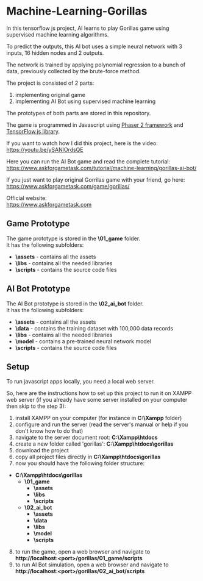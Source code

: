 # Machine-Learning-Gorillas
In this tensorflow js project, AI learns to play Gorillas game using supervised machine learning algorithms. 

To predict the outputs, this AI bot uses a simple neural network with 3 inputs, 16 hidden nodes and 2 outputs. 

The network is trained by applying polynomial regression to a bunch of data, previously collected by the brute-force method.  

The project is consisted of 2 parts:
1. implementing original game
2. implementing AI Bot using supervised machine learning

The prototypes of both parts are stored in this repository.

The game is programmed in Javascript using [Phaser 2 framework](http://phaser.io/) and [TensorFlow.js library](https://js.tensorflow.org/).

If you want to watch how I did this project, here is the video:  
https://youtu.be/ySANlOrdsQE

Here you can run the AI Bot game and read the complete tutorial:  
https://www.askforgametask.com/tutorial/machine-learning/gorillas-ai-bot/

If you just want to play original Gorrilas game with your friend, go here:  
https://www.askforgametask.com/game/gorillas/

Official website:  
https://www.askforgametask.com


## Game Prototype

The game prototype is stored in the **\01_game** folder.  
It has the following subfolders:
- **\assets** - contains all the assets
- **\libs** - contains all the needed libraries
- **\scripts** - contains the source code files


## AI Bot Prototype

The AI Bot prototype is stored in the **\02_ai_bot** folder.  
It has the following subfolders:
- **\assets** - contains all the assets
- **\data** - contains the training dataset with 100,000 data records
- **\libs** - contains all the needed libraries
- **\model** - contains a pre-trained neural network model
- **\scripts** - contains the source code files


## Setup

To run javascript apps locally, you need a local web server.

So, here are the instructions how to set up this project to run it on XAMPP web server (if you already have some server installed on your computer then skip to the step 3):
1. install XAMPP on your computer (for instance in **C:\Xampp** folder)
2. configure and run the server (read the server's manual or help if you don't know how to do that)
3. navigate to the server document root: **C:\Xampp\htdocs**
4. create a new folder called 'gorillas': **C:\Xampp\htdocs\gorillas**
5. download the project
6. copy all project files directly in **C:\Xampp\htdocs\gorillas**
7. now you should have the following folder structure:  
  - **C:\Xampp\htdocs\gorillas**  
    - **\01_game**  
      - **\assets** 
      - **\libs**  
      - **\scripts**  
    - **\02_ai_bot**  
      - **\assets**  
      - **\data**  
      - **\libs**  
      - **\model**  
      - **\scripts**  
8. to run the game, open a web browser and navigate to  
  **http\://localhost:\<port\>/gorillas/01_game/scripts**
9. to run AI Bot simulation, open a web browser and navigate to  
  **http\://localhost:\<port\>/gorillas/02_ai_bot/scripts**  
  

